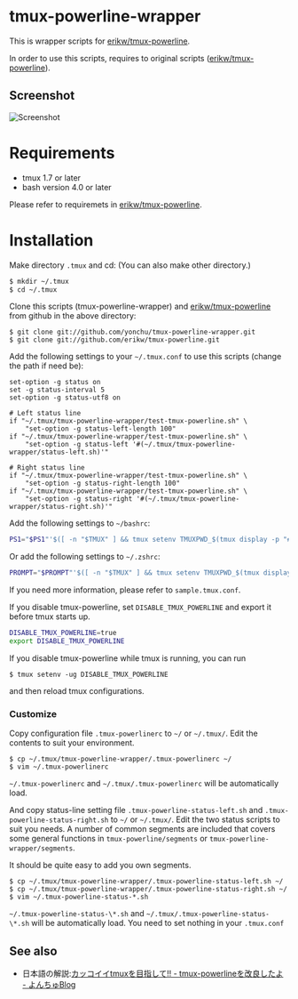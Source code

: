 tmux-powerline-wrapper
======================

This is wrapper scripts for [erikw/tmux-powerline](https://github.com/erikw/tmux-powerline).

In order to use this scripts, requires to original scripts
([erikw/tmux-powerline](https://github.com/erikw/tmux-powerline)).


## Screenshot
![Screenshot](https://raw.github.com/yonchu/tmux-powerline-wrapper/master/img/sample_full_status.png)


# Requirements

 - tmux 1.7 or later
 - bash version 4.0 or later


Please refer to requiremets in [erikw/tmux-powerline](https://github.com/erikw/tmux-powerline).

# Installation

Make directory `.tmux` and cd:
(You can also make other directory.)

```bash
$ mkdir ~/.tmux
$ cd ~/.tmux
```

Clone this scripts (tmux-powerline-wrapper) and [erikw/tmux-powerline](https://github.com/erikw/tmux-powerline)
from github in the above directory:

```console
$ git clone git://github.com/yonchu/tmux-powerline-wrapper.git
$ git clone git://github.com/erikw/tmux-powerline.git
```


Add the following settings to your `~/.tmux.conf` to use this scripts
(change the path if need be):

```vim
set-option -g status on
set -g status-interval 5
set-option -g status-utf8 on

# Left status line
if "~/.tmux/tmux-powerline-wrapper/test-tmux-powerline.sh" \
    "set-option -g status-left-length 100"
if "~/.tmux/tmux-powerline-wrapper/test-tmux-powerline.sh" \
    "set-option -g status-left '#(~/.tmux/tmux-powerline-wrapper/status-left.sh)'"

# Right status line
if "~/.tmux/tmux-powerline-wrapper/test-tmux-powerline.sh" \
    "set-option -g status-right-length 100"
if "~/.tmux/tmux-powerline-wrapper/test-tmux-powerline.sh" \
    "set-option -g status-right '#(~/.tmux/tmux-powerline-wrapper/status-right.sh)'"
```

Add the following settings to `~/bashrc`:

```bash
PS1="$PS1"'$([ -n "$TMUX" ] && tmux setenv TMUXPWD_$(tmux display -p "#D" | tr -d %) "$PWD")'
```

Or add the following settings to `~/.zshrc`:

```bash
PROMPT="$PROMPT"'$([ -n "$TMUX" ] && tmux setenv TMUXPWD_$(tmux display -p "#D" | tr -d %) "$PWD")'
```

If you need more information, please refer to `sample.tmux.conf`.


If you disable tmux-powerline, set `DISABLE_TMUX_POWERLINE` and export it
before tmux starts up.
```bash
DISABLE_TMUX_POWERLINE=true
export DISABLE_TMUX_POWERLINE
```

If you disable tmux-powerline while tmux is running, you can run
```console
$ tmux setenv -ug DISABLE_TMUX_POWERLINE
```

and then reload tmux configurations.

### Customize
Copy configuration file `.tmux-powerlinerc` to `~/` or `~/.tmux/`.
Edit the contents to suit your environment.

```console
$ cp ~/.tmux/tmux-powerline-wrapper/.tmux-powerlinerc ~/
$ vim ~/.tmux-powerlinerc
```
`~/.tmux-powerlinerc` and `~/.tmux/.tmux-powerlinerc` will be automatically load.

And copy status-line setting file `.tmux-powerline-status-left.sh` and
`.tmux-powerline-status-right.sh` to `~/` or `~/.tmux/`.
Edit the two status scripts to suit you needs.
A number of common segments are included that covers some general functions
in `tmux-powerline/segments` or `tmux-powerline-wrapper/segments`.

It should be quite easy to add you own segments.

```console
$ cp ~/.tmux/tmux-powerline-wrapper/.tmux-powerline-status-left.sh ~/
$ cp ~/.tmux/tmux-powerline-wrapper/.tmux-powerline-status-right.sh ~/
$ vim ~/.tmux-powerline-status-*.sh
```

`~/.tmux-powerline-status-\*.sh` and `~/.tmux/.tmux-powerline-status-\*.sh` will be automatically load.
You need to set nothing in your `.tmux.conf`

See also
---------------

* 日本語の解説:[カッコイイtmuxを目指して!! - tmux-powerlineを改良したよ - よんちゅBlog](http://yonchu.hatenablog.com/entry/2012/11/16/100458)
